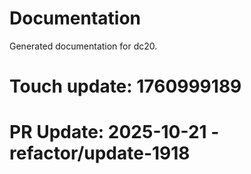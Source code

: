 # Documentation

Generated documentation for dc20.

# Touch update: 1760999189

# PR Update: 2025-10-21 - refactor/update-1918
